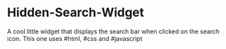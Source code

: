 # Hidden-Search-Widget
A cool little widget that displays the search bar when clicked on the search icon. This one uses #html, #css and #javascript
